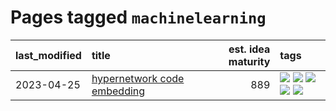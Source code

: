 # Pages tagged `machinelearning`

|last_modified|title|est. idea maturity|tags
|:---|:---|---:|:---|
|2023-04-25|[hypernetwork code embedding](../hypernetwork_embedding_for_code.md)|889|[![](https://img.shields.io/badge/tag-embeddings-297b32)](../tags/embeddings.md) [![](https://img.shields.io/badge/tag-llm-683f3)](../tags/llm.md) [![](https://img.shields.io/badge/tag-machinelearning-4ed36d)](../tags/machinelearning.md) [![](https://img.shields.io/badge/tag-models-e127da)](../tags/models.md) [![](https://img.shields.io/badge/tag-nlp-7fe3bd)](../tags/nlp.md)|